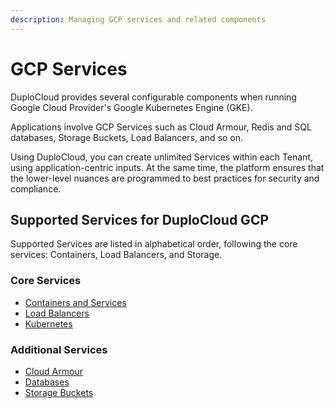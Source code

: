 ```yaml
---
description: Managing GCP services and related components
---
```


# GCP Services

DuploCloud provides several configurable components when running Google Cloud Provider's Google Kubernetes Engine (GKE).

Applications involve GCP Services such as Cloud Armour, Redis and SQL databases, Storage Buckets, Load Balancers, and so on.&#x20;

Using DuploCloud, you can create unlimited Services within each Tenant, using application-centric inputs. At the same time, the platform ensures that the lower-level nuances are programmed to best practices for security and compliance.&#x20;

## Supported Services for DuploCloud GCP

Supported Services are listed in alphabetical order, following the core services:  Containers, Load Balancers, and Storage.

### Core Services

* [Containers and Services](../../azure/azure-services/containers-and-services.md)
* [Load Balancers](../../azure/azure-services/load-balancers.md)
* [Kubernetes](containers-1.md)

### Additional Services

* [Cloud Armour](cloud-armour.md)
* [Databases](databases/)
* [Storage Buckets](s3-bucket.md)
